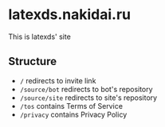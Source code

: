 # latexds.nakidai.ru
This is latexds' site

## Structure
- `/` redirects to invite link  
- `/source/bot` redirects to bot's repository  
- `/source/site` redirects to site's repository  
- `/tos` contains Terms of Service  
- `/privacy` contains Privacy Policy  
